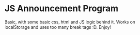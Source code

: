 # JS Announcement Program

Basic, with some basic css, html and JS logic behind it. Works on localStorage and uses too many break tags :D. Enjoy!



